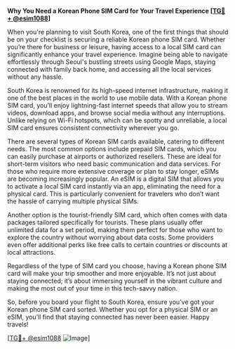 **Why You Need a Korean Phone SIM Card for Your Travel Experience [[TG💪+ @esim1088](https://t.me/s/esim1088)]**

When you're planning to visit South Korea, one of the first things that should be on your checklist is securing a reliable Korean phone SIM card. Whether you’re there for business or leisure, having access to a local SIM card can significantly enhance your travel experience. Imagine being able to navigate effortlessly through Seoul's bustling streets using Google Maps, staying connected with family back home, and accessing all the local services without any hassle.

South Korea is renowned for its high-speed internet infrastructure, making it one of the best places in the world to use mobile data. With a Korean phone SIM card, you’ll enjoy lightning-fast internet speeds that allow you to stream videos, download apps, and browse social media without any interruptions. Unlike relying on Wi-Fi hotspots, which can be spotty and unreliable, a local SIM card ensures consistent connectivity wherever you go.

There are several types of Korean SIM cards available, catering to different needs. The most common options include prepaid SIM cards, which you can easily purchase at airports or authorized resellers. These are ideal for short-term visitors who need basic communication and data services. For those who require more extensive coverage or plan to stay longer, eSIMs are becoming increasingly popular. An eSIM is a digital SIM that allows you to activate a local SIM card instantly via an app, eliminating the need for a physical card. This is particularly convenient for travelers who don’t want the hassle of carrying multiple physical SIMs.

Another option is the tourist-friendly SIM card, which often comes with data packages tailored specifically for tourists. These plans usually offer unlimited data for a set period, making them perfect for those who want to explore the country without worrying about data costs. Some providers even offer additional perks like free calls to certain countries or discounts at local attractions.

Regardless of the type of SIM card you choose, having a Korean phone SIM card will make your trip smoother and more enjoyable. It’s not just about staying connected; it’s about immersing yourself in the vibrant culture and making the most out of your time in this tech-savvy nation.

So, before you board your flight to South Korea, ensure you’ve got your Korean phone SIM card sorted. Whether you opt for a physical SIM or an eSIM, you’ll find that staying connected has never been easier. Happy travels!

[[TG💪+ @esim1088](https://t.me/s/esim1088) ![Image](https://i.postimg.cc/Y0z9fWf4/image.png)]